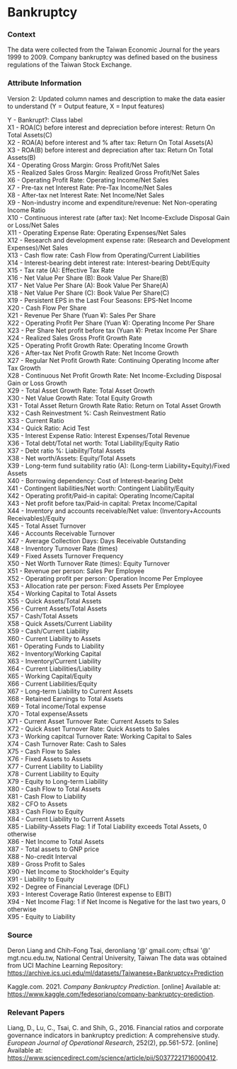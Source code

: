 # Bankruptcy
### Context
The data were collected from the Taiwan Economic Journal for the years 1999 to 2009. Company bankruptcy was defined based on the business regulations of the Taiwan Stock Exchange.

### Attribute Information
Version 2: Updated column names and description to make the data easier to understand (Y = Output feature, X = Input features)<br>

  Y - Bankrupt?: Class label<br>
  X1 - ROA(C) before interest and depreciation before interest: Return On Total Assets(C)<br>
  X2 - ROA(A) before interest and % after tax: Return On Total Assets(A)<br>
  X3 - ROA(B) before interest and depreciation after tax: Return On Total Assets(B)<br>
  X4 - Operating Gross Margin: Gross Profit/Net Sales<br>
  X5 - Realized Sales Gross Margin: Realized Gross Profit/Net Sales<br>
  X6 - Operating Profit Rate: Operating Income/Net Sales<br>
  X7 - Pre-tax net Interest Rate: Pre-Tax Income/Net Sales<br>
  X8 - After-tax net Interest Rate: Net Income/Net Sales<br>
  X9 - Non-industry income and expenditure/revenue: Net Non-operating Income Ratio<br>
  X10 - Continuous interest rate (after tax): Net Income-Exclude Disposal Gain or Loss/Net Sales<br>
  X11 - Operating Expense Rate: Operating Expenses/Net Sales<br>
  X12 - Research and development expense rate: (Research and Development Expenses)/Net Sales<br>
  X13 - Cash flow rate: Cash Flow from Operating/Current Liabilities<br>
  X14 - Interest-bearing debt interest rate: Interest-bearing Debt/Equity<br>
  X15 - Tax rate (A): Effective Tax Rate<br>
  X16 - Net Value Per Share (B): Book Value Per Share(B)<br>
  X17 - Net Value Per Share (A): Book Value Per Share(A)<br>
  X18 - Net Value Per Share (C): Book Value Per Share(C)<br>
  X19 - Persistent EPS in the Last Four Seasons: EPS-Net Income<br>
  X20 - Cash Flow Per Share<br>
  X21 - Revenue Per Share (Yuan ¥): Sales Per Share<br>
  X22 - Operating Profit Per Share (Yuan ¥): Operating Income Per Share<br>
  X23 - Per Share Net profit before tax (Yuan ¥): Pretax Income Per Share<br>
  X24 - Realized Sales Gross Profit Growth Rate<br>
  X25 - Operating Profit Growth Rate: Operating Income Growth<br>
  X26 - After-tax Net Profit Growth Rate: Net Income Growth<br>
  X27 - Regular Net Profit Growth Rate: Continuing Operating Income after Tax Growth<br>
  X28 - Continuous Net Profit Growth Rate: Net Income-Excluding Disposal Gain or Loss Growth<br>
  X29 - Total Asset Growth Rate: Total Asset Growth<br>
  X30 - Net Value Growth Rate: Total Equity Growth<br>
  X31 - Total Asset Return Growth Rate Ratio: Return on Total Asset Growth<br>
  X32 - Cash Reinvestment %: Cash Reinvestment Ratio<br>
  X33 - Current Ratio<br>
  X34 - Quick Ratio: Acid Test<br>
  X35 - Interest Expense Ratio: Interest Expenses/Total Revenue<br>
  X36 - Total debt/Total net worth: Total Liability/Equity Ratio<br>
  X37 - Debt ratio %: Liability/Total Assets<br>
  X38 - Net worth/Assets: Equity/Total Assets<br>
  X39 - Long-term fund suitability ratio (A): (Long-term Liability+Equity)/Fixed Assets<br>
  X40 - Borrowing dependency: Cost of Interest-bearing Debt<br>
  X41 - Contingent liabilities/Net worth: Contingent Liability/Equity<br>
  X42 - Operating profit/Paid-in capital: Operating Income/Capital<br>
  X43 - Net profit before tax/Paid-in capital: Pretax Income/Capital<br>
  X44 - Inventory and accounts receivable/Net value: (Inventory+Accounts Receivables)/Equity<br>
  X45 - Total Asset Turnover<br>
  X46 - Accounts Receivable Turnover<br>
  X47 - Average Collection Days: Days Receivable Outstanding<br>
  X48 - Inventory Turnover Rate (times)<br>
  X49 - Fixed Assets Turnover Frequency<br>
  X50 - Net Worth Turnover Rate (times): Equity Turnover<br>
  X51 - Revenue per person: Sales Per Employee<br>
  X52 - Operating profit per person: Operation Income Per Employee<br>
  X53 - Allocation rate per person: Fixed Assets Per Employee<br>
  X54 - Working Capital to Total Assets<br>
  X55 - Quick Assets/Total Assets<br>
  X56 - Current Assets/Total Assets<br>
  X57 - Cash/Total Assets<br>
  X58 - Quick Assets/Current Liability<br>
  X59 - Cash/Current Liability<br>
  X60 - Current Liability to Assets<br>
  X61 - Operating Funds to Liability<br>
  X62 - Inventory/Working Capital<br>
  X63 - Inventory/Current Liability<br>
  X64 - Current Liabilities/Liability<br>
  X65 - Working Capital/Equity<br>
  X66 - Current Liabilities/Equity<br>
  X67 - Long-term Liability to Current Assets<br>
  X68 - Retained Earnings to Total Assets<br>
  X69 - Total income/Total expense<br>
  X70 - Total expense/Assets<br>
  X71 - Current Asset Turnover Rate: Current Assets to Sales<br>
  X72 - Quick Asset Turnover Rate: Quick Assets to Sales<br>
  X73 - Working capitcal Turnover Rate: Working Capital to Sales<br>
  X74 - Cash Turnover Rate: Cash to Sales<br>
  X75 - Cash Flow to Sales<br>
  X76 - Fixed Assets to Assets<br>
  X77 - Current Liability to Liability<br>
  X78 - Current Liability to Equity<br>
  X79 - Equity to Long-term Liability<br>
  X80 - Cash Flow to Total Assets<br>
  X81 - Cash Flow to Liability<br>
  X82 - CFO to Assets<br>
  X83 - Cash Flow to Equity<br>
  X84 - Current Liability to Current Assets<br>
  X85 - Liability-Assets Flag: 1 if Total Liability exceeds Total Assets, 0 otherwise<br>
  X86 - Net Income to Total Assets<br>
  X87 - Total assets to GNP price<br>
  X88 - No-credit Interval<br>
  X89 - Gross Profit to Sales<br>
  X90 - Net Income to Stockholder's Equity<br>
  X91 - Liability to Equity<br>
  X92 - Degree of Financial Leverage (DFL)<br>
  X93 - Interest Coverage Ratio (Interest expense to EBIT)<br>
  X94 - Net Income Flag: 1 if Net Income is Negative for the last two years, 0 otherwise<br>
  X95 - Equity to Liability<br>

### Source
Deron Liang and Chih-Fong Tsai, deronliang '@' gmail.com; cftsai '@' mgt.ncu.edu.tw, National Central University, Taiwan
The data was obtained from UCI Machine Learning Repository: https://archive.ics.uci.edu/ml/datasets/Taiwanese+Bankruptcy+Prediction

Kaggle.com. 2021. *Company Bankruptcy Prediction*. [online] Available at: <https://www.kaggle.com/fedesoriano/company-bankruptcy-prediction>.

### Relevant Papers
Liang, D., Lu, C., Tsai, C. and Shih, G., 2016. Financial ratios and corporate governance indicators in bankruptcy prediction: A comprehensive study. *European Journal of Operational Research*, 252(2), pp.561-572. [online] Available at: <https://www.sciencedirect.com/science/article/pii/S0377221716000412>.
